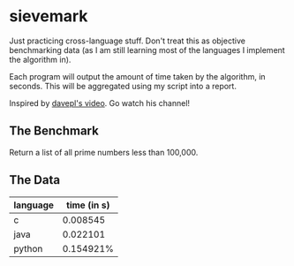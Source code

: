 # sievemark

Just practicing cross-language stuff. Don't treat this as objective benchmarking
data (as I am still learning most of the languages I implement the algorithm in).

Each program will output the amount of time taken by the algorithm, in seconds. This will be aggregated using my script into a report.

Inspired by [davepl's video](https://www.youtube.com/watch?v=D3h62rgewZM). Go watch his channel!

## The Benchmark

Return a list of all prime numbers less than 100,000.

## The Data

|language|time (in s)|
|-|-|
c|0.008545
java|0.022101
python|0.154921%

